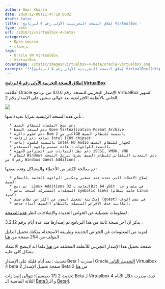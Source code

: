 ```yaml
---
author: Omar Kharsa
date: 2010-12-08T11:47:19.000Z
draft: false
title: 'إطلاق النسخة التجريبية اﻷولى رقم 4 لبرنامج VirtualBox '
type: post
url: /2010/12/virtualbox-4-beta/
categories:
  - Open source
  - برمجيات
tags:
  - Oracle VM VirtualBox
  - VirtualBox
coverImage: /static/images/virtualbox-4-beta/oracle-virtualbox.png
excerpt: "**[إطلاق النسخة التجريبية اﻷولى رقم 4 لبرنامج VirtualBox](https://www.it-scoop.com/2010/12/virtualbox-4-beta)**\n\nأطلقت Oracle الإصدار التجريبي للنسخة\_ رقم 4.0.0 من برنامج VirtualBox الشهير الخاص باﻷنظمة الافتراضية بعد حوالي سنتين على الإصدار رقم 2.\n\n\n\nتأتي هذه النسخة الرئيسية بمزايا عديدة منها :\n\n~~~\n  * دعم نسخ الملفات"
---
```

**[إطلاق النسخة التجريبية اﻷولى رقم 4 لبرنامج VirtualBox](https://www.it-scoop.com/2010/12/virtualbox-4-beta)**

أطلقت Oracle الإصدار التجريبي للنسخة  رقم 4.0.0 من برنامج VirtualBox الشهير الخاص باﻷنظمة الافتراضية بعد حوالي سنتين على الإصدار رقم 2.

![](/static/images/virtualbox-4-beta/oracle-virtualbox.png)

تأتي هذه النسخة الرئيسية بمزايا عديدة منها :

~~~
  * دعم نسخ الملفات للنظام الضيف
  * دعم لصيغة الضغط Open Virtualization Format Archive
  * دعم حجوم ذاكرة Ram أكبر من 2GB بالنسبة للنظام الضيف
  * إضافة دعم لرقاقة Intel ICH9 chipset
  * بالنسبة للصوت إتاحة Intel HD Audio كجهاز للنظام الضيف
  * بالنسبة للواجهات :إعادة تصميم واجهة المستخدم
  * دعم نقل البيانات غير المتزامن ﻷجهزة iSCSI, VMDK, VHD
  * لنظام Windows دعم التحديث التلقائي للنظام الضيف بشرط تنزيل النسخة رقم 4 من Windows Guest Additions .
~~~

تم معالجة الكثير من اﻷخطاء والمشاكل وهذه بعضها :

~~~
  * إصلاح الأخطاء التي تحدث عند تصغير وتكبير الواجهة الخاصة بالنظام الضيف
  * تم دمج  Linux Additions الخاصة ب 32Bit و 64Bit  في ملف واحد
  * المجلدات المشتركة أصبحت تدعم symbolic links (خاصة بنظام Linux كضيف)
  * إمكانية تشغيل الصوت من أكثر من نظام ضيف (guest) في نفس الوقت
  * إمكانية حذف الأقراص المتصلة بالنظام االضيف أثناء حذفه.
~~~

لمعلومات تفصيلية عن الخواص الجديدة والإصلاحات انظر [هذه الصفحة](http://forums.virtualbox.org/viewtopic.php?f=15\&t=36748) .

يذكر ان آخر نسخة ثابتة من هذا البرنامج تم إصدارها منذ عدة أيام برقم 3.2.12 .

لمزيد من المعلومات عن الخواص الجديدة وطريقة الاستخدام يمكنك تحميل الدليل المؤلف من 254 صفحة من [هنا](http://download.virtualbox.org/virtualbox/4.0.0\_BETA1/UserManual.pdf) .

صفحة تحميل هذا الإصدار التجريبي للأنظمة المختلفة من [هنا ](http://download.virtualbox.org/virtualbox/4.0.0\_BETA1/)علما انه لاينصح الاعتماد بشكل كلي عليه .

تحديث : بعد أيام قليلة على الإصدار Beta 1 أصدرت Oracle[ التحديث الثاني](http://bit.ly/i4VrP6) Virtualbox 4 beta 2 صفحة تحميل الإصدار Beta 2 من[ هنا](http://download.virtualbox.org/virtualbox/4.0.0\_BETA2/)

تحديث 2 (17 ديمسبر): تتوالى إصدارات Beta لـ Virtualbox 4 حيث صدرت خلال الأيام الثلاثة الماضية الـ [Beta3 ](http://vbox.innotek.de/pipermail/vbox-announce/2010-December/000053.html)و الـ [Beta4](http://vbox.innotek.de/pipermail/vbox-announce/2010-December/000054.html).
